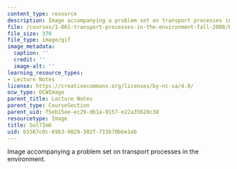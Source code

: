 ```yaml
---
content_type: resource
description: Image accompanying a problem set on transport processes in the environment.
file: /courses/1-061-transport-processes-in-the-environment-fall-2008/b5567c0c69b39829302f715b70bbe1eb_Sol7Im6.gif
file_size: 370
file_type: image/gif
image_metadata:
  caption: ''
  credit: ''
  image-alt: ''
learning_resource_types:
- Lecture Notes
license: https://creativecommons.org/licenses/by-nc-sa/4.0/
ocw_type: OCWImage
parent_title: Lecture Notes
parent_type: CourseSection
parent_uid: f5eb15ee-ec29-db1a-0157-e22a35620c38
resourcetype: Image
title: Sol7Im6
uid: b5567c0c-69b3-9829-302f-715b70bbe1eb
---
```

Image accompanying a problem set on transport processes in the environment.